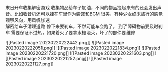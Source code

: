 末日开车收集解密游戏
收集物品给车子加油，不同的物品捡起来有的还会发出声音。比如收音机还可以挂在车里作为装饰和BGM
很美，有种少女终末旅行的感觉
观察风向，用风帆加速   
解密给车子清理道路
停下来要刹车，不然可能车会跑了。 到了障碍物前要及时刹车
需要保证不过热，如果着火了要拿水枪浇灭，坏了的部件要维修


![[Pasted image 20230220222442.png]]
![[Pasted image 20230220222051.png]]
![[Pasted image 20230220221834.png]]
![[Pasted image 20230220221720.png]]
![[Pasted image 20230220221603.png]]
![[Pasted image 20230220221252.png]]
![[Pasted image 20230220221127.png]]